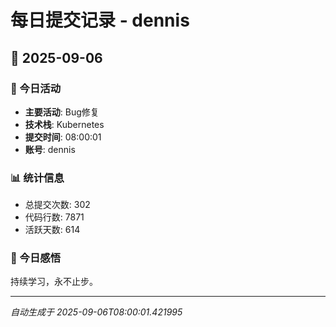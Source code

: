 # 每日提交记录 - dennis

## 📅 2025-09-06

### 🎯 今日活动
- **主要活动**: Bug修复
- **技术栈**: Kubernetes
- **提交时间**: 08:00:01
- **账号**: dennis

### 📊 统计信息
- 总提交次数: 302
- 代码行数: 7871
- 活跃天数: 614

### 💭 今日感悟
持续学习，永不止步。

---
*自动生成于 2025-09-06T08:00:01.421995*
